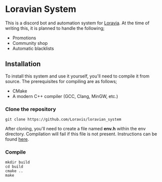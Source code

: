 # Loravian System
This is a discord bot and automation system for [Loravia](https://www.roblox.com/communities/13214273/Loravia#!/about). At the time of writing this, it is planned to handle the following;
- Promotions
- Community shop
- Automatic blacklists

## Installation
To install this system and use it yourself, you'll need to compile it from source. The prerequisites for compiling are as follows;
- CMake
- A modern C++ compiler (GCC, Clang, MinGW, etc.)

### Clone the repository
```
git clone https://github.com/Loravis/loravian_system
```

After cloning, you'll need to create a file named **env.h** within the env directory. Compilation will fail if this file is not present. Instructions can be found [here](https://github.com/Loravis/loravian_system/blob/main/env/README.md). 

### Compile
```
mkdir build
cd build
cmake ..
make
```